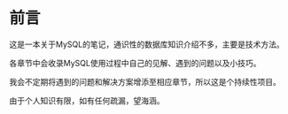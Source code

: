 # 前言

这是一本关于MySQL的笔记，通识性的数据库知识介绍不多，主要是技术方法。

各章节中会收录MySQL使用过程中自己的见解、遇到的问题以及小技巧。

我会不定期将遇到的问题和解决方案增添至相应章节，所以这是个持续性项目。

由于个人知识有限，如有任何疏漏，望海涵。
